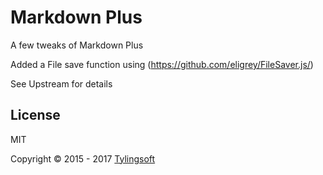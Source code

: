 # Markdown Plus
A few tweaks of Markdown Plus

Added a File save function using (https://github.com/eligrey/FileSaver.js/)

See Upstream for details

## License
MIT

Copyright © 2015 - 2017 [Tylingsoft](http://tylingsoft.com/)

